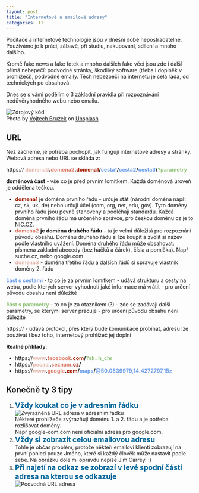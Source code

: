 ```yaml
---
layout: post
title: "Internetové a emailové adresy"
categories: IT
---
```

<style>
  body {
    
  }
  .url {
    font-weight: bold;
  }
  .blue {
    color: #6d9eeb;
  }
  .green {
    color: #93c47d; 
  }
  .red1 {
    color: #a61c00;
  }
  .red2 {
    color: #dd7e6b;
  }
  .red3 {
    color: #e6b8af;
  }
  .x {
    color: #069;
    font-weight: bold;
    font-size: 1.2rem;
  }
</style>

Počítače a internetové technologie jsou v dnešní době nepostradatelné. Používáme je k práci, zábavě, při studiu, nakupování, sdílení a mnoho dalšího.

Kromě fake news a fake fotek a mnoho dalších fake věcí jsou zde i další přímá nebepečí: podvodné stránky, škodlivý software (třeba i doplněk v prohlížeči), podvodné emaily. Těch nebezpečí na internetu je celá řada, od technických po obsahová.

Dnes se s vámi podělím o 3 základní pravidla při rozpoznávání nedůvěryhodného webu nebo emailu.

![Zdrojový kód](https://i.imgur.com/jmVgIdoh.jpg)
<br>
<span>Photo by <a href="https://unsplash.com/photos/Jb1ca3NO2f0?utm_source=unsplash&amp;utm_medium=referral&amp;utm_content=creditCopyText">Vojtech Bruzek</a> on <a href="/search/photos/source-code?utm_source=unsplash&amp;utm_medium=referral&amp;utm_content=creditCopyText">Unsplash</a></span>

## URL
Než začneme, je potřeba pochopit, jak fungují internetové adresy a stránky.<br>
Webová adresa nebo URL se skládá z:

https://<span class="url">
<span class="red3">domena3</span>.<span class="red2">domena2</span>.<span class="red1">domena1</span>/<span class="blue">cesta1</span>/<span class="blue">cesta2</span>/<span class="blue">cesta3</span>/<span class="green">?parametry</span>
</span>

**doménová část** - vše co je před prvním lomítkem. Každá doménová úroveň je oddělena tečkou.
- <span class="url red1">domena1</span> je doména prvního řádu - určuje stát (národní doména např: cz, sk, uk, de) nebo určují účel (com, org, net, edu, gov). Tyto domény prvního řádu jsou pevně stanoveny a podléhají standardu. Každá doména prvního řádu má určeného správce, pro českou doménu cz je to NIC.CZ.
- <span class="url red2">domena2</span> **je doména druhého řádu** - ta je velmi důležitá pro rozpoznání původu obsahu. Doménu druhého řádu si lze koupit a zvolit si název podle vlastního uvážení. Doména druhého řádu může obsahovat: písmena základní abecedy (bez háčků a čárek), čísla a pomlčka). Např suche.cz, nebo google.com
- <span class="url red3">domena3</span> - doména třetího řádu a dalších řádů si spravuje vlastník domény 2. řádu

<span class="url blue">část s cestami</span> - to co je za prvním lomítkem - udává strukturu a cesty na webu, podle kterých server vyhodnotí jaké informace má vrátit - pro určení původu obsahu není důležité

<span class="url green">část s parametry</span> - to co je za otazníkem (?) - zde se zadávají další parametry, se kterými server pracuje - pro určení původu obsahu není důležité

https:// - udává protokol, přes který bude komunikace probíhat, adresu lze používat i bez toho, internetový prohlížeč jej doplní

**Realné příklady**:
- https://<span class="url"><span class="red3">www</span>.<span class="red2">facebook</span>.<span class="red1">com</span>/<span class="green">?sk=h_chr</span></span>
- https://<span class="url"><span class="red3">pocasi</span>.<span class="red2">seznam</span>.<span class="red1">cz</span>/</span>
- https://<span class="url"><span class="red3">www</span>.<span class="red2">google</span>.<span class="red1">com</span>/<span class="blue">maps</span>/<span class="blue">@50.0839979,14.4272797,15z</span></span>

## Konečně ty 3 tipy

1. <span class="x">Vždy koukat co je v adresním řádku</span><br>
![Zvýrazněná URL adresa v adresním řádku](https://i.imgur.com/h9DuD6l.png)<br>
Některé prohlížeče zvýrazňují doménu 1. a 2. řádu a je potřeba rozlišovat domény.<br>
Např google-com.com není oficiální adresa pro google.com.
1. <span class="x">Vždy si zobrazit celou emailovou adresu</span><br>
Tohle je občas problém, protože někteří emailoví klienti zobrazují na první pohled pouze Jméno, 
které si každý člověk může nastavit podle sebe. Na obrázku dole mi opravdu nepíše Jim Carrey. :)
1. <span class="x">Při najetí na odkaz se zobrazí v levé spodní části adresa na kterou se odkazuje</span><br>
![Podvodná URL adresa](https://i.imgur.com/sf8gm1P.png)
